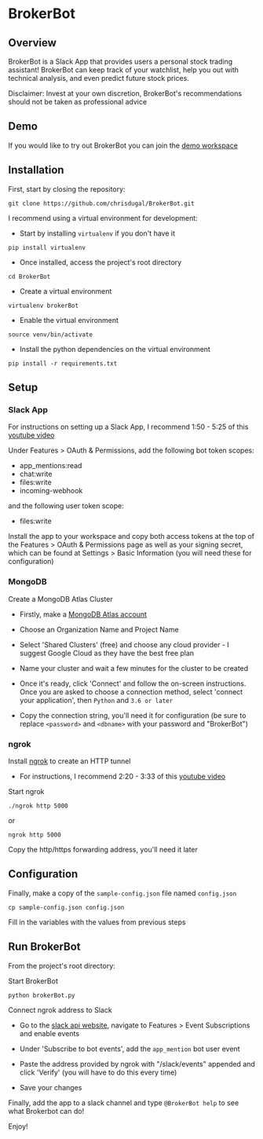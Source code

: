 # BrokerBot

## Overview
BrokerBot is a Slack App that provides users a personal stock trading assistant! BrokerBot can keep track of your watchlist, help you out with technical analysis, and even predict future stock prices.

Disclaimer: Invest at your own discretion, BrokerBot's recommendations should not be taken as professional advice

## Demo

If you would like to try out BrokerBot you can join the [demo workspace](https://join.slack.com/t/brokerbotdemo/shared_invite/zt-mn10vknp-nn1CE4yn0q1b8XP~EpHHGg)

## Installation

First, start by closing the repository:

```
git clone https://github.com/chrisdugal/BrokerBot.git
```

I recommend using a virtual environment for development:

- Start by installing `virtualenv` if you don't have it
```
pip install virtualenv
```

- Once installed, access the project's root directory
```
cd BrokerBot
```

- Create a virtual environment
```
virtualenv brokerBot
```

- Enable the virtual environment
```
source venv/bin/activate
```

- Install the python dependencies on the virtual environment
```
pip install -r requirements.txt
```

## Setup

### Slack App

For instructions on setting up a Slack App, I recommend 1:50 - 5:25 of this [youtube video](https://youtu.be/KJ5bFv-IRFM?t=110)

Under Features > OAuth & Permissions, add the following bot token scopes: 
- app_mentions:read
- chat:write
- files:write
- incoming-webhook

and the following user token scope: 
- files:write

Install the app to your workspace and copy both access tokens at the top of the Features > OAuth & Permissions page as well as your signing secret, which can be found at Settings > Basic Information (you will need these for configuration)

### MongoDB

Create a MongoDB Atlas Cluster

- Firstly, make a [MongoDB Atlas account](https://www.mongodb.com/cloud/atlas)

- Choose an Organization Name and Project Name

- Select 'Shared Clusters' (free) and choose any cloud provider - I suggest Google Cloud as they have the best free plan

- Name your cluster and wait a few minutes for the cluster to be created

- Once it's ready, click 'Connect' and follow the on-screen instructions. Once you are asked to choose a connection method, select 'connect your application', then `Python` and `3.6 or later`

- Copy the connection string, you'll need it for configuration (be sure to replace `<password>` and `<dbname>` with your password and "BrokerBot")

### ngrok

Install [ngrok](https://ngrok.com/) to create an HTTP tunnel
- For instructions, I recommend 2:20 - 3:33 of this [youtube video](https://youtu.be/6gHvqXrfjuo?t=140)

Start ngrok
```
./ngrok http 5000
```
or
```
ngrok http 5000
```
Copy the http/https forwarding address, you'll need it later

## Configuration

Finally, make a copy of the `sample-config.json` file named `config.json`
```
cp sample-config.json config.json
```

Fill in the variables with the values from previous steps

## Run BrokerBot

From the project's root directory:

Start BrokerBot
```
python brokerBot.py
```

Connect ngrok address to Slack

- Go to the [slack api website](https://api.slack.com/apps/), navigate to Features > Event Subscriptions and enable events

- Under 'Subscribe to bot events', add the `app_mention` bot user event 

- Paste the address provided by ngrok with "/slack/events" appended and click 'Verify' (you will have to do this every time)

- Save your changes

Finally, add the app to a slack channel and type `@BrokerBot help` to see what Brokerbot can do! 

Enjoy!

